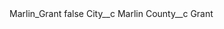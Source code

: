 <?xml version="1.0" encoding="UTF-8"?>
<CustomMetadata xmlns="http://soap.sforce.com/2006/04/metadata" xmlns:xsi="http://www.w3.org/2001/XMLSchema-instance" xmlns:xsd="http://www.w3.org/2001/XMLSchema">
    <label>Marlin_Grant</label>
    <protected>false</protected>
    <values>
        <field>City__c</field>
        <value xsi:type="xsd:string">Marlin</value>
    </values>
    <values>
        <field>County__c</field>
        <value xsi:type="xsd:string">Grant</value>
    </values>
</CustomMetadata>
